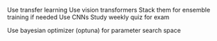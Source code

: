 Use transfer learning
Use vision transformers
Stack them for ensemble training if needed
Use CNNs
Study weekly quiz for exam


Use bayesian optimizer (optuna) for parameter search space
